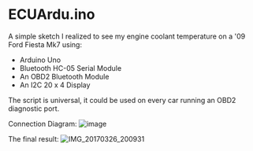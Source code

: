 # ECUArdu.ino
A simple sketch I realized to see my engine coolant temperature on a '09 Ford Fiesta Mk7 using:
- Arduino Uno
- Bluetooth HC-05 Serial Module
- An OBD2 Bluetooth Module
- An I2C 20 x 4 Display

The script is universal, it could be used on every car running an OBD2 diagnostic port.

Connection Diagram:
![image](https://user-images.githubusercontent.com/65445719/157099476-2dd856e9-3c0d-4fc2-bc7f-e06f3da71e77.png)


The final result:
![IMG_20170326_200931](https://user-images.githubusercontent.com/65445719/144613572-134b4298-65e3-4628-bfb6-e6ec2c88a7d9.jpg)
